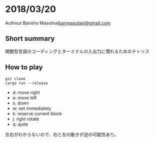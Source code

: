 # 2018/03/20

Authour:Bansho Masutnai<banmasutani@gmail.com>

## Short summary

関数型言語のコーディングとターミナルの入出力に慣れるためのテトリス

## How to play

```
git clone
cargo run --release
```

+ d: move right
+ a: move left
+ s: down
+ w: set immediately
+ k: reserve current block
+ j: right rotate
+ q: quite

左右がわからないので、右と左の動きが逆の可能性あり。